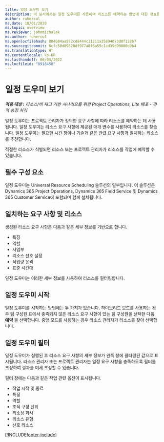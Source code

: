 ```yaml
---
title: 일정 도우미 보기
description: 이 문서에서는 일정 도우미를 사용하여 리소스를 예약하는 방법에 대한 정보를 제공합니다.
author: ruhercul
ms.date: 10/01/2020
ms.topic: overview
ms.reviewer: johnmichalak
ms.author: ruhercul
ms.openlocfilehash: 884684aa572cd8444c11211a35894073d0f128b7
ms.sourcegitcommit: 6cfc50d89528df977a8f6a55c1ad39d99800d9b4
ms.translationtype: HT
ms.contentlocale: ko-KR
ms.lasthandoff: 06/03/2022
ms.locfileid: "8918458"
---
```

# <a name="schedule-assistant-overview"></a>일정 도우미 보기

_**적용 대상 :** 리소스/비 재고 기반 시나리오를 위한 Project Operations, Lite 배포 - 견적 송장 처리_

일정 도우미는 프로젝트 관리자가 정의한 요구 사항에 따라 리소스를 예약하는 데 사용됩니다. 일정 도우미는 리소스 요구 사항에 제공된 매개 변수를 사용하여 리소스를 찾습니다. 일정 도우미는 필요한 시간 창이나 기술과 같은 관련 요구 사항과 일치하는 리소스를 추천합니다.

적절한 리소스가 식별되면 리소스 또는 프로젝트 관리자가 리소스를 작업에 예약할 수 있습니다.

## <a name="prerequisites"></a>필수 구성 요소

일정 도우미는 Universal Resource Scheduling 솔루션의 일부입니다. 이 솔루션은 Dynamics 365 Project Operations, Dynamics 365 Field Service 및 Dynamics 365 Customer Service에 포함되며 함께 설치됩니다.

## <a name="matching-requirements-and-resources"></a>일치하는 요구 사항 및 리소스

생성된 리소스 요구 사항은 다음과 같은 세부 정보를 기반으로 합니다.

-   특징
-   역할
-   사업부
-   리소스 선호 설정
-   작업량 윤곽
-   표준 시간대

일정 도우미는 이러한 세부 정보를 사용하여 리소스를 필터링합니다.

## <a name="launch-the-schedule-assistant"></a>일정 도우미 시작

일정 도우미를 시작하는 방법에는 두 가지가 있습니다. 하이브리드 모드를 사용하는 경우 팀 구성원 표에서 충족되지 않은 리소스 요구 사항이 있는 팀 구성원을 선택한 다음 **예약** 을 선택합니다. 중앙 모드를 사용하는 경우 리소스 관리자가 리소스를 찾아 선택합니다.

## <a name="schedule-assistant-filters"></a>일정 도우미 필터

일정 도우미가 실행된 후 리소스 요구 사항의 세부 정보가 왼쪽 창에 필터링된 값으로 표시됩니다. 리소스 관리자 또는 프로젝트 관리자는 일정 요구 사항을 충족하도록 필터를 조정하여 결과를 미세 조정할 수 있습니다.

필터 창에는 다음과 같은 작업 관련 옵션이 표시됩니다.

-   작업 시작 및 종료
-   특징
-   역할
-   조직 구성 단위
-   리소싱 회사
-   리소스 유형
-   선호 리소스


[!INCLUDE[footer-include](../includes/footer-banner.md)]